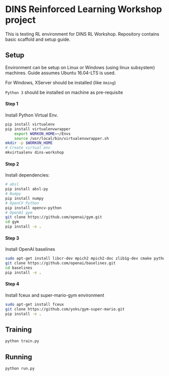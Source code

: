 # DINS Reinforced Learning Workshop project
This is testing RL environment for DINS RL Workshop. Repository contains basic scaffold and setup guide.

## Setup
Environment can be setup on Linux or Windows (using linux subsystem) machines.
Guide assumes Ubuntu 16.04-LTS is used.

For Windows, XServer should be installed (like `Xming`)

`Python 3` should be installed on machine as pre-requisite
#### Step 1
Install Python Virtual Env.
```bash
pip install virtualenv
pip install virtualenvwrapper
    export WORKON_HOME=~/Envs
    source /usr/local/bin/virtualenvwrapper.sh
mkdir -p $WORKON_HOME
# Create virtual env
mkvirtualenv dins-workshop
```
#### Step 2
Install dependencies:
```bash
# absl
pip install absl-py
# Numpy
pip install numpy
# OpenCV Python
pip install opencv-python
# OpenAI gym
git clone https://github.com/openai/gym.git
cd gym
pip install -e .
```
#### Step 3
Install OpenAI baselines
```bash
sudo apt-get install libcr-dev mpich2 mpich2-doc zlib1g-dev cmake python-opencv
git clone https://github.com/openai/baselines.git
cd baselines
pip install -e .
```
#### Step 4
Install fceux and super-mario-gym environment
```bash
sudo apt-get install fceux
git clone https://github.com/yoks/gym-super-mario.git
pip install -e .
```
## Training
```bash
python train.py
```
## Running
```bash
python run.py
```
